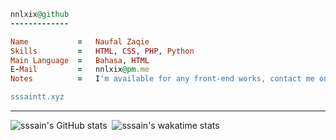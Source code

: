 ```ruby
nnlxix@github
-------------

Name           =   Naufal Zaqie
Skills         =   HTML, CSS, PHP, Python
Main Language  =   Bahasa, HTML
E-Mail         =   nnlxix@pm.me
Notes          =   I'm available for any front-end works, contact me on email.

sssaintt.xyz


```
<hr>

![sssain's GitHub stats](https://github-readme-stats.vercel.app/api/top-langs/?username=sssain&theme=tokyonight)&nbsp; ![sssain's wakatime stats](https://github-readme-stats.vercel.app/api/wakatime?username=sssain)
